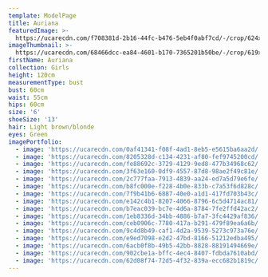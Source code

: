 ```yaml
---
template: ModelPage
title: Auriana
featuredImage: >-
  https://ucarecdn.com/f708381d-2b16-44fc-b476-5eb4f0abf7cd/-/crop/624x375/204,0/-/preview/
imageThumbnail: >-
  https://ucarecdn.com/68466dcc-ea84-4601-b170-7365201b50be/-/crop/619x905/1042,57/-/preview/
firstName: Auriana
collection: Girls
height: 120cm
measurementType: bust
bust: 60cm
waist: 55cm
hips: 60cm
size: '6'
shoeSize: '13'
hair: Light brown/blonde
eyes: Green
imagePortfolio:
  - image: 'https://ucarecdn.com/0af41341-f08f-4ad1-8eb5-e5615ba6aa2d/'
  - image: 'https://ucarecdn.com/8205328d-c134-4231-af80-fef9745200cd/'
  - image: 'https://ucarecdn.com/fe88692c-3729-4129-9ed8-477b34968c62/'
  - image: 'https://ucarecdn.com/3f63e160-0df9-4557-87d8-98ae2f49c81e/'
  - image: 'https://ucarecdn.com/2c777faa-7913-4839-aa24-ed7a5d79e6fe/'
  - image: 'https://ucarecdn.com/b8fc000e-f228-4b0e-833b-c7a53f6d828c/'
  - image: 'https://ucarecdn.com/7f9b41b6-6887-40e0-a1d1-417fd703b43c/'
  - image: 'https://ucarecdn.com/e142c4b1-8207-4066-8796-6c5d4714ac81/'
  - image: 'https://ucarecdn.com/b7eac039-bc7e-4d6a-8784-7fe2ffd42ac2/'
  - image: 'https://ucarecdn.com/1eb8336d-34bb-4886-b7a7-3fc4429af836/'
  - image: 'https://ucarecdn.com/ceb0906c-7780-417a-b291-479f89ea6a6b/'
  - image: 'https://ucarecdn.com/9c4d8b49-caf1-4d2a-9539-5273c973a76e/'
  - image: 'https://ucarecdn.com/e9ed7098-e2d2-47bd-8166-51212edba495/'
  - image: 'https://ucarecdn.com/6acb0f8b-49b5-42bb-8828-88191494669e/'
  - image: 'https://ucarecdn.com/902cbe1a-bffc-4ec4-8407-fdbda7610abd/'
  - image: 'https://ucarecdn.com/62d08f74-72d5-4f32-839a-ecc682b1819c/'
---
```


